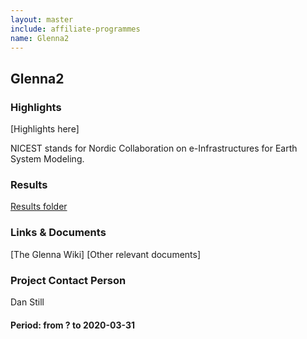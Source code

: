 ```yaml
---
layout: master
include: affiliate-programmes
name: Glenna2
---
```


## Glenna2

### Highlights
[Highlights here]

NICEST stands for Nordic Collaboration on e-Infrastructures for Earth System Modeling.
 
### Results
[Results folder](https://drive.google.com/drive/u/0/folders/1Q3u421JjarfTY_8HZumszEki_oEHoAx-)
 
### Links & Documents
[The Glenna Wiki]
[Other relevant documents]

### Project Contact Person
Dan Still

#### Period: from ? to 2020-03-31
